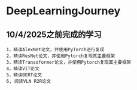 # DeepLearningJourney

## 10/4/2025之前完成的学习
    1，精读AlexNet论文，并使用PyTorch进行复现
    2，精读ResNet论文，并使用Pytorch复现其主要框架
    3，精读Transoformer论文，并使用Pytorch复现其主要框架
    4，精读ViT论文
    5，精读BERT论文
    6, 阅读VLN R2R论文